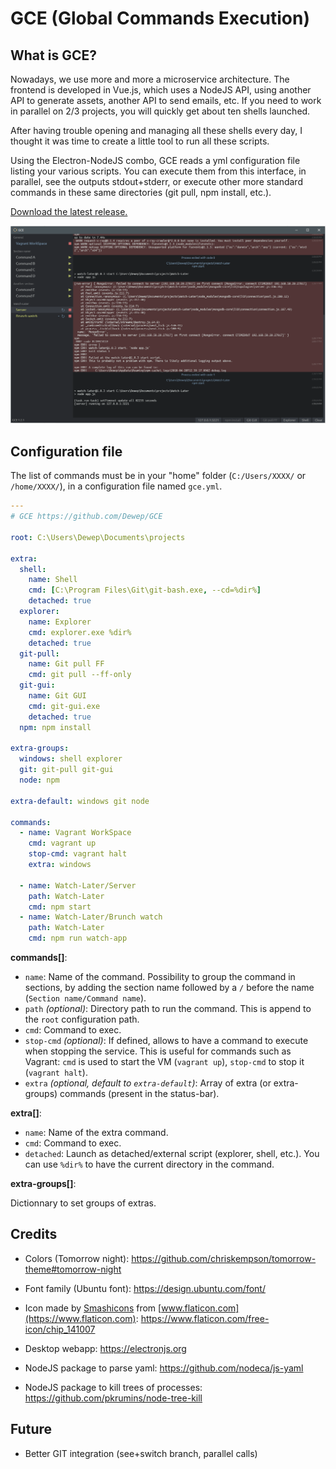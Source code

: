 # GCE (Global Commands Execution)

## What is GCE?

Nowadays, we use more and more a microservice architecture. The frontend is developed in Vue.js, which uses a NodeJS API, using another API to generate assets, another API to send emails, etc. If you need to work in parallel on 2/3 projects, you will quickly get about ten shells launched.

After having trouble opening and managing all these shells every day, I thought it was time to create a little tool to run all these scripts.

Using the Electron-NodeJS combo, GCE reads a yml configuration file listing your various scripts. You can execute them from this interface, in parallel, see the outputs stdout+stderr, or execute other more standard commands in these same directories (git pull, npm install, etc.).

[Download the latest release.](https://github.com/Dewep/GCE/releases/latest)

![Preview](assets/preview.png)

## Configuration file

The list of commands must be in your "home" folder (`C:/Users/XXXX/` or `/home/XXXX/`), in a configuration file named `gce.yml`.

```yml
---
# GCE https://github.com/Dewep/GCE

root: C:\Users\Dewep\Documents\projects

extra:
  shell:
    name: Shell
    cmd: [C:\Program Files\Git\git-bash.exe, --cd=%dir%]
    detached: true
  explorer:
    name: Explorer
    cmd: explorer.exe %dir%
    detached: true
  git-pull:
    name: Git pull FF
    cmd: git pull --ff-only
  git-gui:
    name: Git GUI
    cmd: git-gui.exe
    detached: true
  npm: npm install

extra-groups:
  windows: shell explorer
  git: git-pull git-gui
  node: npm

extra-default: windows git node

commands:
  - name: Vagrant WorkSpace
    cmd: vagrant up
    stop-cmd: vagrant halt
    extra: windows

  - name: Watch-Later/Server
    path: Watch-Later
    cmd: npm start
  - name: Watch-Later/Brunch watch
    path: Watch-Later
    cmd: npm run watch-app
```

__commands[]__:

- `name`: Name of the command. Possibility to group the command in sections, by adding the section name followed by a `/` before the name (`Section name/Command name`).
- `path` _(optional)_: Directory path to run the command. This is append to the `root` configuration path.
- `cmd`: Command to exec.
- `stop-cmd` _(optional)_: If defined, allows to have a command to execute when stopping the service. This is useful for commands such as Vagrant: `cmd` is used to start the VM (`vagrant up`), `stop-cmd` to stop it (`vagrant halt`).
- `extra` _(optional, default to `extra-default`)_: Array of extra (or extra-groups) commands (present in the status-bar).

__extra[]__:

- `name`: Name of the extra command.
- `cmd`: Command to exec.
- `detached`: Launch as detached/external script (explorer, shell, etc.). You can use `%dir%` to have the current directory in the command.

__extra-groups[]__:

Dictionnary to set groups of extras.

## Credits

- Colors (Tomorrow night): https://github.com/chriskempson/tomorrow-theme#tomorrow-night
- Font family (Ubuntu font): https://design.ubuntu.com/font/
- Icon made by [Smashicons](https://www.flaticon.com/authors/smashicons) from [www.flaticon.com](https://www.flaticon.com): https://www.flaticon.com/free-icon/chip_141007

- Desktop webapp: https://electronjs.org
- NodeJS package to parse yaml: https://github.com/nodeca/js-yaml
- NodeJS package to kill trees of processes: https://github.com/pkrumins/node-tree-kill

## Future

- Better GIT integration (see+switch branch, parallel calls)
